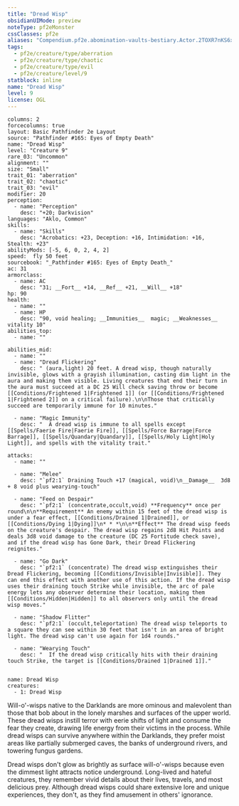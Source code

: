 ```yaml
---
title: "Dread Wisp"
obsidianUIMode: preview
noteType: pf2eMonster
cssClasses: pf2e
aliases: "Compendium.pf2e.abomination-vaults-bestiary.Actor.2TOXR7nKS6xPng2Y" 
tags:
  - pf2e/creature/type/aberration
  - pf2e/creature/type/chaotic
  - pf2e/creature/type/evil
  - pf2e/creature/level/9
statblock: inline
name: "Dread Wisp"
level: 9
license: OGL
---
```


```statblock
columns: 2
forcecolumns: true
layout: Basic Pathfinder 2e Layout
source: "Pathfinder #165: Eyes of Empty Death"
name: "Dread Wisp"
level: "Creature 9"
rare_03: "Uncommon"
alignment: ""
size: "Small"
trait_01: "aberration"
trait_02: "chaotic"
trait_03: "evil"
modifier: 20
perception:
  - name: "Perception"
    desc: "+20; Darkvision"
languages: "Aklo, Common"
skills:
  - name: "Skills"
    desc: "Acrobatics: +23, Deception: +16, Intimidation: +16, Stealth: +23"
abilityMods: [-5, 6, 0, 2, 4, 2]
speed:  fly 50 feet
sourcebook: "_Pathfinder #165: Eyes of Empty Death_"
ac: 31
armorclass:
  - name: AC
    desc: "31; __Fort__ +14, __Ref__ +21, __Will__ +18"
hp: 90
health:
  - name: ""
  - name: HP
    desc: "90, void healing; __Immunities__  magic; __Weaknesses__ vitality 10"
abilities_top:
  - name: ""

abilities_mid:
  - name: ""
  - name: "Dread Flickering"
    desc: " (aura,light) 20 feet. A dread wisp, though naturally invisible, glows with a grayish illumination, casting dim light in the aura and making them visible. Living creatures that end their turn in the aura must succeed at a DC 25 Will check saving throw or become [[Conditions/Frightened 1|Frightened 1]] (or [[Conditions/Frightened 1|Frightened 2]] on a critical failure).\n\nThose that critically succeed are temporarily immune for 10 minutes."

  - name: "Magic Immunity"
    desc: "  A dread wisp is immune to all spells except [[Spells/Faerie Fire|Faerie Fire]], [[Spells/Force Barrage|Force Barrage]], [[Spells/Quandary|Quandary]], [[Spells/Holy Light|Holy Light]], and spells with the vitality trait."

attacks:
  - name: ""

  - name: "Melee"
    desc: "`pf2:1` Draining Touch +17 (magical, void)\n__Damage__  3d8 + 8 void plus wearying-touch"

  - name: "Feed on Despair"
    desc: "`pf2:1` (concentrate,occult,void) **Frequency** once per round\n\n**Requirement** An enemy within 15 feet of the dread wisp is under a fear effect, [[Conditions/Drained 1|Drained]], or [[Conditions/Dying 1|Dying]]\n* * *\n\n**Effect** The dread wisp feeds on the creature's despair. The dread wisp regains 2d8 Hit Points and deals 3d8 void damage to the creature (DC 25 Fortitude check save), and if the dread wisp has Gone Dark, their Dread Flickering reignites."

  - name: "Go Dark"
    desc: "`pf2:1` (concentrate) The dread wisp extinguishes their Dread Flickering, becoming [[Conditions/Invisible|Invisible]]. They can end this effect with another use of this action. If the dread wisp uses their draining touch Strike while invisible, the arc of pale energy lets any observer determine their location, making them [[Conditions/Hidden|Hidden]] to all observers only until the dread wisp moves."

  - name: "Shadow Flitter"
    desc: "`pf2:1` (occult,teleportation) The dread wisp teleports to a square they can see within 30 feet that isn't in an area of bright light. The dread wisp can't use again for 1d4 rounds."

  - name: "Wearying Touch"
    desc: "  If the dread wisp critically hits with their draining touch Strike, the target is [[Conditions/Drained 1|Drained 1]]."
 
```

```encounter-table
name: Dread Wisp
creatures:
  - 1: Dread Wisp
```



Will-o'-wisps native to the Darklands are more ominous and malevolent than those that bob about in the lonely marshes and surfaces of the upper world. These dread wisps instill terror with eerie shifts of light and consume the fear they create, drawing life energy from their victims in the process. While dread wisps can survive anywhere within the Darklands, they prefer moist areas like partially submerged caves, the banks of underground rivers, and towering fungus gardens.

Dread wisps don't glow as brightly as surface will-o'-wisps because even the dimmest light attracts notice underground. Long-lived and hateful creatures, they remember vivid details about their lives, travels, and most delicious prey. Although dread wisps could share extensive lore and unique experiences, they don't, as they find amusement in others' ignorance.
